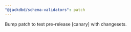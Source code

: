 ```yaml
---
"@jackdbd/schema-validators": patch
---
```


Bump patch to test pre-release [canary] with changesets.
